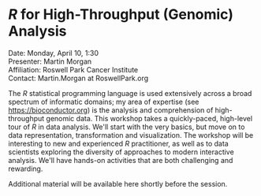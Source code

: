 # _R_ for High-Throughput (Genomic) Analysis

Date: Monday, April 10, 1:30<br />
Presenter: Martin Morgan<br />
Affiliation: Roswell Park Cancer Institute<br />
Contact: Martin.Morgan at RoswellPark.org

The _R_ statistical programming language is used extensively across a broad spectrum of informatic domains; my area of expertise (see https://bioconductor.org) is the analysis and comprehension of high-throughput genomic data. This workshop takes a quickly-paced, high-level tour of _R_ in data analysis. We'll start with the very basics, but move on to data representation, transformation and visualization. The workshop will be interesting to new and experienced _R_ practitioner, as well as to data scientists exploring the diversity of approaches to modern interactive analysis. We'll have hands-on activities that are both challenging and rewarding.

Additional material will be available here shortly before the session.
